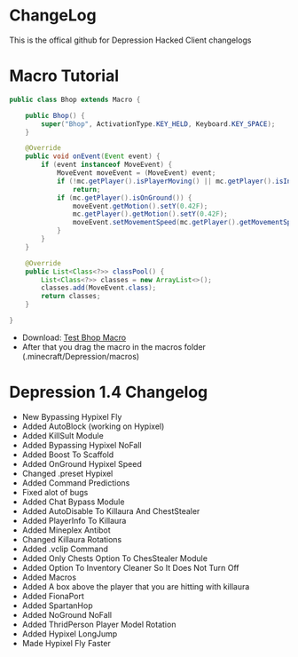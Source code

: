 # ChangeLog
This is the offical github for Depression Hacked Client changelogs

# Macro Tutorial

```java
public class Bhop extends Macro {

    public Bhop() {
        super("Bhop", ActivationType.KEY_HELD, Keyboard.KEY_SPACE);
    }

    @Override
    public void onEvent(Event event) {
        if (event instanceof MoveEvent) {
            MoveEvent moveEvent = (MoveEvent) event;
            if (!mc.getPlayer().isPlayerMoving() || mc.getPlayer().isInLiquid())
                return;
            if (mc.getPlayer().isOnGround()) {
                moveEvent.getMotion().setY(0.42F);
                mc.getPlayer().getMotion().setY(0.42F);
                moveEvent.setMovementSpeed(mc.getPlayer().getMovementSpeed() * 2);
            }
        }
    }

    @Override
    public List<Class<?>> classPool() {
        List<Class<?>> classes = new ArrayList<>();
        classes.add(MoveEvent.class);
        return classes;
    }

}
```
* Download: [Test Bhop Macro](https://depressionclient.ml/assets/macros/bhop-macro.jar)
* After that you drag the macro in the macros folder (.minecraft/Depression/macros)

# Depression 1.4 Changelog
* New Bypassing Hypixel Fly
* Added AutoBlock (working on Hypixel)
* Added KillSult Module
* Added Bypassing Hypixel NoFall
* Added Boost To Scaffold
* Added OnGround Hypixel Speed
* Changed .preset Hypixel
* Added Command Predictions
* Fixed alot of bugs
* Added Chat Bypass Module
* Added AutoDisable To Killaura And ChestStealer
* Added PlayerInfo To Killaura
* Added Mineplex Antibot
* Changed Killaura Rotations
* Added .vclip Command
* Added Only Chests Option To ChesStealer Module
* Added Option To Inventory Cleaner So It Does Not Turn Off
* Added Macros
* Added A box above the player that you are hitting with killaura
* Added FionaPort
* Added SpartanHop
* Added NoGround NoFall
* Added ThridPerson Player Model Rotation
* Added Hypixel LongJump
* Made Hypixel Fly Faster
